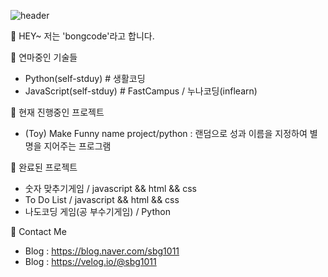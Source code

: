 ![header](https://capsule-render.vercel.app/api?text=Hello%World!&fontSize=70)

👋 HEY~ 저는 'bongcode'라고 합니다.

🌱 연마중인 기술들
- Python(self-stduy) # 생활코딩
- JavaScript(self-stduy) # FastCampus / 누나코딩(inflearn)

👷 현재 진행중인 프로젝트
-  (Toy) Make Funny name project/python : 랜덤으로 성과 이름을 지정하여 별명을 지어주는 프로그램 

👷 완료된 프로젝트
- 숫자 맞추기게임 / javascript && html && css
- To Do List / javascript && html && css
- 나도코딩 게임(공 부수기게임) / Python


👀 Contact Me
- Blog : https://blog.naver.com/sbg1011
- Blog : https://velog.io/@sbg1011


